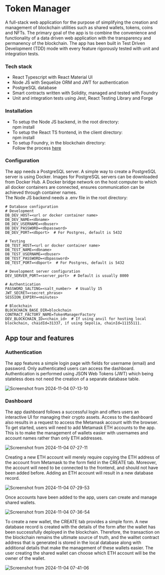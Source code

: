# Token Manager

A full-stack web application for the purpose of simplifying the creation and management of blockchain utilities such as shared wallets, tokens, coins and NFTs. The primary goal of the app is to combine the convenience and functionality of a data driven web application with the transparency and permanency of the blockchain. The app has been built in Test Driven Development (TDD) mode with every feature rigorously tested with unit and integration tests.

### Tech stack
- React Typescript with React Material UI
- Node JS with Sequelize ORM and JWT for authentication
- PostgreSQL database
- Smart contracts written with Solidity, managed and tested with Foundry
- Unit and integration tests using Jest, React Testing Library and Forge

### Installation

- To setup the Node JS backend, in the root directory:  
  npm install
- To setup the React TS frontend, in the client directory:  
  npm install
- To setup Foundry, in the blockchain directory:  
  Follow the process [here](https://book.getfoundry.sh/getting-started/installation)

### Configuration

The app needs a PostgreSQL server. A simple way to create a PostgreSQL server is using Docker. Images for PostgreSQL servers can be downloaded from Docker Hub. A Docker bridge network on the host computer to which all docker containers are connected, ensures communication can be achieved through container names.   
The Node JS backend needs a .env file in the root directory:    
```
# Database configuration
# Development
DB_DEV_HOST=<url or docker container name>
DB_DEV_NAME=<dbname>
DB_DEV_USERNAME=<dbuser>
DB_DEV_PASSWORD=<dbpassword>
DB_DEV_PORT=<dbport>  # For Postgres, default is 5432

# Testing
DB_TEST_HOST=<url or docker container name>
DB_TEST_NAME=<dbname>
DB_TEST_USERNAME=<dbuser>
DB_TEST_PASSWORD=<dbpassword>
DB_TEST_PORT=<dbport>  # For Postgres, default is 5432

# Development server configuration
DEV_SERVER_PORT=<server_port>  # Default is usually 8000

# Authentication
PASSWORD_SALTING=<salt_number>  # Usually 15
JWT_SECRET=<secret_phrase>
SESSION_EXPIRY=<minutes>

# Blockchain
BLOCKCHAIN_BASE_DIR=blockchain
CONTRACT_FACTORY_NAME=TokenManagerFactory
DEV_BLOCKCHAIN_ID=<chain_id>  # If using anvil for hosting local blockchain, chaidId=31337, if using Sepolia, chainId=11155111.
```


## App tour and features

### Authentication
The app features a simple login page with fields for username (email) and password. Only authenticated users can access the dashboard. Authentication is performed using JSON Web Tokens (JWT) which being stateless does not need the creation of a separate database table.

![Screenshot from 2024-11-04 07-13-10](https://github.com/user-attachments/assets/3a4a08ff-466d-44e7-9721-47c4afcb9f05)


### Dashboard
The app dashboard follows a successful login and offers users an interactive UI for managing their crypto assets. Access to the dashboard also results in a request to access the Metamask account with the browser. To get started, users will need to add Metamask ETH accounts to the app. This is to make the management of wallets easier with usernames and account names rather than only ETH addresses.

![Screenshot from 2024-11-04 07-27-11](https://github.com/user-attachments/assets/26ef24b2-bc65-4c00-b0c3-4fa10fa6c28d)

Creating a new ETH account will merely require copying the ETH address of the account from Metamask to the form field in the CREATE tab. Moreover, the account will need to be connected to the frontend, and should not have been added before. Adding an ETH account will result in a new database record.

![Screenshot from 2024-11-04 07-29-53](https://github.com/user-attachments/assets/582465d4-b299-483b-917c-dec81c8ebf0a)

Once accounts have been added to the app, users can create and manage shared wallets.

![Screenshot from 2024-11-04 07-36-54](https://github.com/user-attachments/assets/4fbe7b6e-588c-485b-8e2c-ebb05d7a34a7)

To create a new wallet, the CREATE tab provides a simple form. A new database record is created with the details of the form after the wallet has been successfully deployed in the blockchain. Therefore, the transaction on the blockchain remains the ultimate source of truth, and the walltet contract address that is generated is stored in the local database along with additional details that make the management of these wallets easier. The user creating the shared wallet can choose which ETH account will be the owner of the wallet.

![Screenshot from 2024-11-04 07-41-06](https://github.com/user-attachments/assets/a4e0be30-80a8-4954-933a-4e1c40f45166)



